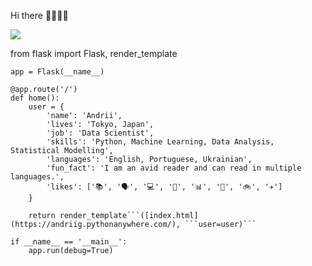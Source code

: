 
Hi there 👋👋👋👋



![](https://komarev.com/ghpvc/?username=andriigegliuk&label=PROFILE+VIEWS)

from flask import Flask, render_template
```
app = Flask(__name__)

@app.route('/')
def home():
    user = {
        'name': 'Andrii',
        'lives': 'Tokyo, Japan',
        'job': 'Data Scientist',
        'skills': 'Python, Machine Learning, Data Analysis, Statistical Modelling',
        'languages': 'English, Portuguese, Ukrainian',
        'fun_fact': 'I am an avid reader and can read in multiple languages.',
        'likes': ['📚', '🗣️', '💻', '🔬', '📊', '🥾', '🚲', '✈️']
    }
```
```
    return render_template```([index.html](https://andriig.pythonanywhere.com/), ```user=user)```
```
```
if __name__ == '__main__':
    app.run(debug=True)
```

<!--

**AndriiGegliuk/andriigegliuk** is a ✨ _special_ ✨ repository because its `README.md` (this file) appears on your GitHub profile.

Here are some ideas to get you started:

- 🔭 I’m currently working on ...
- 🌱 I’m currently learning Data Analysis 
- 👯 I’m looking to collaborate on projects that creates value and helps everyone to achieve amazing results 
- 🤔 I’m looking for help with Python code and Data analysis tools
- 💬 Ask me about 
- 📫 How to reach me: ...
- 😄 Pronouns: ...
- ⚡ Fun fact: ... 
-->
